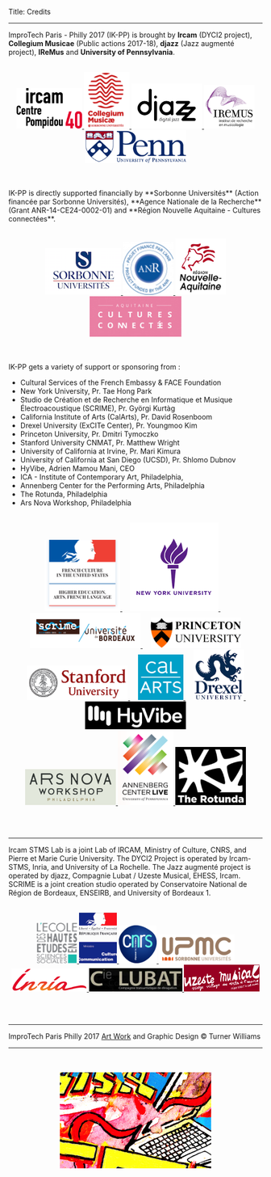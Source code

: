 Title: Credits

---

ImproTech Paris - Philly 2017 (IK-PP) is brought by **Ircam** (DYCI2 project), **Collegium Musicae** (Public actions 2017-18),  **djazz** (Jazz augmenté project), **IReMus** and **University of Pennsylvania**.
<br><br>
<p align="center">
<a target="_blank" href="https://www.w3schools.com"> <img  src="../images/LOGO.Ircam.jpg" width="130"> </a>
<a target="_blank" href="https://www.w3schools.com"> <img  src="../images/collegium-logo.png" width="90"> </a>
<a target="_blank" href="https://www.w3schools.com"> <img  src="../images/DjazzLOGO.png" width="140"> </a>
<a target="_blank" href="https://www.w3schools.com"> <img  src="../images/logo-iremus.png" width="100"> </a>
<a target="_blank" href="https://www.w3schools.com"> <img  src="../images/penn_fulllogo.gif" width="200"> </a>
</p>
<br><br>
IK-PP is directly supported financially by **Sorbonne Universités** (Action financée par Sorbonne Universités), **Agence Nationale de la Recherche** (Grant ANR-14-CE24-0002-01) and **Région Nouvelle Aquitaine - Cultures connectées**.
<br><br>
<p align="center">
<a target="_blank" href="https://www.w3schools.com"> <img  src="../images/sorbonne.png" width="150"> </a>
<a target="_blank" href="https://www.w3schools.com"> <img  src="../images/ANR.png" width="100"> </a>
<a target="_blank" href="https://www.w3schools.com"> <img  src="../images/Aquitaine.png" width="100"> </a>
<a target="_blank" href="https://www.w3schools.com"> <img  src="../images/CultCon.jpg" height="80"> </a>
</p>
<br><br>
IK-PP gets a variety of support or sponsoring  from :

- Cultural Services of the French Embassy & FACE Foundation
- New York University, Pr. Tae Hong Park  
- Studio de Création et de Recherche en Informatique et Musique Électroacoustique (SCRIME), Pr. Györgi Kurtàg
- California Institute of Arts (CalArts), Pr. David Rosenboom  
- Drexel University (ExCITe Center), Pr. Youngmoo Kim
- Princeton University, Pr. Dmitri Tymoczko
- Stanford University CNMAT, Pr. Matthew Wright
- University of California at Irvine, Pr. Mari Kimura
- University of California at San Diego (UCSD), Pr. Shlomo Dubnov
- HyVibe, Adrien Mamou Mani, CEO
- ICA - Institute of Contemporary Art, Philadelphia,
- Annenberg Center for the Performing Arts, Philadelphia
- The Rotunda, Philadelphia
- Ars Nova Workshop, Philadelphia
<br><br>
<p align="center">
<a target="_blank" href="https://www.w3schools.com"> <img  src="../images/Logo_FrenchAmbassy.png" width="150"> </a>
&nbsp; &nbsp; <a target="_blank" href="https://www.w3schools.com"> <img  src="../images/NYU.png" width="175"> </a>
&nbsp; &nbsp; <a target="_blank" href="https://www.w3schools.com"> <img  src="../images/Scrime.jpg" width="220"> </a>
&nbsp; &nbsp; <a target="_blank" href="https://www.w3schools.com"> <img  src="../images/princetonlogo.png" width="180"> </a>
<br>
&nbsp; &nbsp; <a target="_blank" href="https://www.w3schools.com"> <img  src="../images/Logo_Stanford.png" width="200"> </a>
&nbsp; &nbsp; <a target="_blank" href="https://www.w3schools.com"> <img  src="../images/Calarts.png" width="90"> </a>
&nbsp; &nbsp; <a target="_blank" href="https://www.w3schools.com"> <img  src="../images/drexel.png" width="100"> </a>
&nbsp; &nbsp; <a target="_blank" href="https://www.w3schools.com"> <img  src="../images/HYVibe.png" width="200"> </a>
<br>
    <a target="_blank" href="https://www.w3schools.com"> <img  src="../images/arsnovalogo.png" width="180"> </a>
    <a target="_blank" href="https://www.annenbergcenter.org"> <img  src="../images/AnnenbergLogo.png" width="110"> </a>
    <a target="_blank" href="http://www.therotunda.org/"> <img  src="../images/RotundaLogo.png" width="140"> </a>




</p>
<br><br>


---

Ircam STMS Lab is a joint Lab of IRCAM, Ministry of Culture, CNRS, and Pierre et Marie Curie University. The DYCI2 Project is operated by Ircam-STMS, Inria, and University of La Rochelle. The Jazz augmenté project is operated by djazz, Compagnie Lubat / Uzeste Musical, EHESS, Ircam.
SCRIME is a joint creation studio operated by Conservatoire National de Région de Bordeaux, ENSEIRB, and University of Bordeaux 1.
<br><br>
<p align="center">
<a target="_blank" href="https://www.w3schools.com"> <img  src="../images/logo-ehess.gif" width="80"> </a>
<a target="_blank" href="https://www.w3schools.com"> <img  src="../images/mcc.png" width="75"> </a>
<a target="_blank" href="https://www.w3schools.com"> <img  src="../images/cnrsfr-grand.jpg" width="75"> </a>
<a target="_blank" href="https://www.w3schools.com"> <img  src="../images/upmc.gif" width="150"> </a>
<a target="_blank" href="https://www.w3schools.com"> <img  src="../images/inria.png" width="150"> </a>
<a target="_blank" href="https://www.w3schools.com"> <img  src="../images/CieLubatLogo.png" width="185"> </a>
<a target="_blank" href="https://www.w3schools.com"> <img  src="../images/UzesteLogo.png" width="150"> </a>
</p>
<br><br>

---

ImproTech Paris Philly 2017 [Art Work]({filename}/pages/Visuals.md) and Graphic Design © Turner Williams

---

<p align="center">
   <br><br>
  <img src="../images/IKPoster_frag9.png" width="300"> 
   <br><br>
</p>



